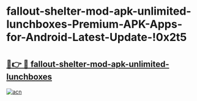 # fallout-shelter-mod-apk-unlimited-lunchboxes-Premium-APK-Apps-for-Android-Latest-Update-!0x2t5

# <h2><a href="https://16q3q1.esa.edu.pl?title=fallout-shelter-mod-apk-unlimited-lunchboxes&ref=0x2t5">🔗👉 🔴 fallout-shelter-mod-apk-unlimited-lunchboxes</a></h2>

[![acn](https://github.com/user-attachments/assets/0f9c940e-d8b0-45ae-aac7-cd30a18b3e1c)](https://16q3q1.esa.edu.pl?title=fallout-shelter-mod-apk-unlimited-lunchboxes&ref=0x2t5)

